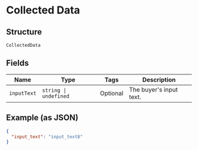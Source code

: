 <!-- Optimized: 2025-10-06 -->
<!-- RPM: 1.6.2.1.1.6.2.1_collected-data_20251006 -->
<!-- Session: E2E RPM DNA Application -->
<!-- AOM: RND (Reggie & Dro) -->
<!-- COI: TECHNOLOGY -->
<!-- RPM: HIGH -->
<!-- ACTION: BUILD -->

# Collected Data

## Structure

`CollectedData`

## Fields

| Name | Type | Tags | Description |
|  --- | --- | --- | --- |
| `inputText` | `string \| undefined` | Optional | The buyer's input text. |

## Example (as JSON)

```json
{
  "input_text": "input_text8"
}
```
